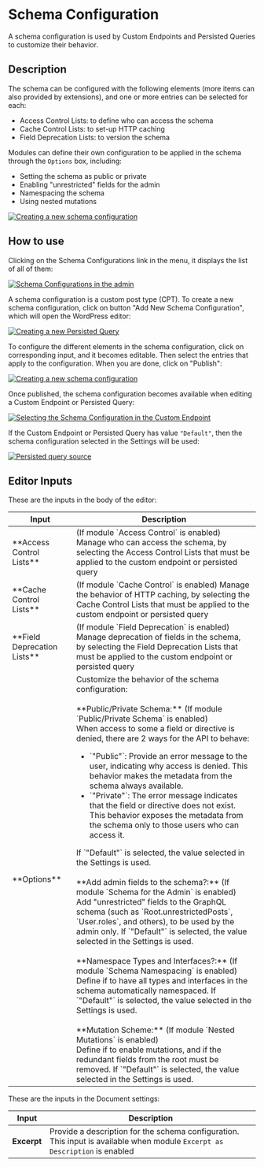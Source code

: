 # Schema Configuration

A schema configuration is used by Custom Endpoints and Persisted Queries to customize their behavior.

## Description

The schema can be configured with the following elements (more items can also provided by extensions), and one or more entries can be selected for each:

- Access Control Lists: to define who can access the schema
- Cache Control Lists: to set-up HTTP caching
- Field Deprecation Lists: to version the schema

Modules can define their own configuration to be applied in the schema through the `Options` box, including:

- Setting the schema as public or private
- Enabling "unrestricted" fields for the admin
- Namespacing the schema
- Using nested mutations

<a href="../../images/schema-configuration.png" target="_blank">![Creating a new schema configuration](../../images/schema-configuration.png "Creating a new schema configuration")</a>

## How to use

Clicking on the Schema Configurations link in the menu, it displays the list of all of them:

<a href="../../images/schema-configurations-page.png" target="_blank">![Schema Configurations in the admin](../../images/schema-configurations-page.png)</a>

A schema configuration is a custom post type (CPT). To create a new schema configuration, click on button "Add New Schema Configuration", which will open the WordPress editor:

<a href="../../images/new-schema-configuration.png" target="_blank">![Creating a new Persisted Query](../../images/new-schema-configuration.png)</a>

To configure the different elements in the schema configuration, click on corresponding input, and it becomes editable. Then select the entries that apply to the configuration. When you are done, click on "Publish":

<a href="../../images/editing-schema-configuration.gif" target="_blank">![Creating a new schema configuration](../../images/editing-schema-configuration.gif)</a>

Once published, the schema configuration becomes available when editing a Custom Endpoint or Persisted Query:

<a href="../../images/schema-configuration-in-custom-endpoint.png" target="_blank">![Selecting the Schema Configuration in the Custom Endpoint](../../images/schema-configuration-in-custom-endpoint.png)</a>

If the Custom Endpoint or Persisted Query has value `"Default"`, then the schema configuration selected in the Settings will be used:

<a href="../../images/settings-default-schema-configuration.png" target="_blank">![Persisted query source](../../images/settings-default-schema-configuration.png)</a>

## Editor Inputs

These are the inputs in the body of the editor:

<table markdown="1">
<thead>
<tr>
    <th>Input</th>
    <th>Description</th>
</tr>
</thead>
<tbody>
<tr>
    <td>**Access Control Lists**</td>
    <td>(If module `Access Control` is enabled) Manage who can access the schema, by selecting the Access Control Lists that must be applied to the custom endpoint or persisted query</td>
</tr>
<tr>
    <td>**Cache Control Lists**</td>
    <td>(If module `Cache Control` is enabled) Manage the behavior of HTTP caching, by selecting the Cache Control Lists that must be applied to the custom endpoint or persisted query</td>
</tr>
<tr>
    <td>**Field Deprecation Lists**</td>
    <td>(If module `Field Deprecation` is enabled) Manage deprecation of fields in the schema, by selecting the Field Deprecation Lists that must be applied to the custom endpoint or persisted query</td>
</tr>
<tr>
    <td>**Options**</td>
    <td>Customize the behavior of the schema configuration:<br/><br/>**Public/Private Schema:** (If module `Public/Private Schema` is enabled)<br/>When access to some a field or directive is denied, there are 2 ways for the API to behave:<ul markdown="1"><li>`"Public"`: Provide an error message to the user, indicating why access is denied. This behavior makes the metadata from the schema always available.</li><li>`"Private"`: The error message indicates that the field or directive does not exist. This behavior exposes the metadata from the schema only to those users who can access it.</li></ul>If `"Default"` is selected, the value selected in the Settings is used.<br/><br/>**Add admin fields to the schema?:** (If module `Schema for the Admin` is enabled)<br/>Add "unrestricted" fields to the GraphQL schema (such as `Root.unrestrictedPosts`, `User.roles`, and others), to be used by the admin only. If `"Default"` is selected, the value selected in the Settings is used.<br/><br/>**Namespace Types and Interfaces?:** (If module `Schema Namespacing` is enabled)<br/>Define if to have all types and interfaces in the schema automatically namespaced. If `"Default"` is selected, the value selected in the Settings is used.<br/><br/>**Mutation Scheme:** (If module `Nested Mutations` is enabled)<br/>Define if to enable mutations, and if the redundant fields from the root must be removed. If `"Default"` is selected, the value selected in the Settings is used.</td>
</tr>
</tbody>
</table>

These are the inputs in the Document settings:

| Input | Description | 
| --- | --- |
| **Excerpt** | Provide a description for the schema configuration.<br/>This input is available when module `Excerpt as Description` is enabled |

